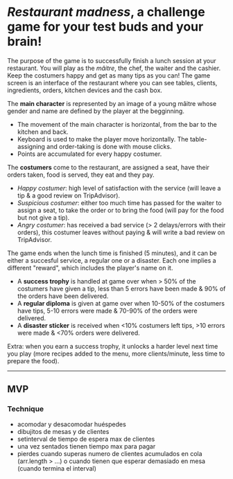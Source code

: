 # _Restaurant madness_, a challenge game for your test buds and your brain!
The purpose of the game is to successfully finish a lunch session at your restaurant. You will play as the _mâitre_, the chef, the waiter and the cashier. Keep the costumers happy and get as many tips as you can! The game screen is an interface of the restaurant where you can see tables, clients, ingredients, orders, kitchen devices and the cash box. 

The **main character** is represented by an image of a young mâitre whose gender and name are defined by the player at the begginning. 
- The movement of the main character is horizontal, from the bar to the kitchen and back.
- Keyboard is used to make the player move horizontally. The table-assigning and order-taking is done with mouse clicks.
- Points are accumulated for every happy costumer.

The **costumers** come to the restaurant, are assigned a seat, have their orders taken, food is served, they eat and they pay. 
- _Happy costumer_: high level of satisfaction with the service (will leave a tip & a good review on TripAdvisor).
- _Suspicious costumer_: either too much time has passed for the waiter to assign a seat, to take the order or to bring the food (will pay for the food but not give a tip). 
- _Angry costumer_: has received a bad service (> 2 delays/errors with their orders), this costumer leaves without paying & will write a bad review on TripAdvisor.


The game ends when the lunch time is finished (5 minutes), and it can be either a succesful service, a regular one or a disaster. Each one implies a different "reward", which includes the player's name on it.
- A **success trophy** is handled at game over when > 50% of the costumers have given a tip, less than 5 errors have been made & 90% of the orders have been delivered. 
- A **regular diploma** is given at game over when 10-50% of the costumers have tips, 5-10 errors were made & 70-90% of the orders were delivered. 
- A **disaster sticker** is received when <10% costumers left tips, >10 errors were made & <70% orders were delivered. 

Extra: when you earn a success trophy, it unlocks a harder level next time you play (more recipes added to the menu, more clients/minute, less time to prepare the food).
* * *
## MVP
### Technique

- acomodar y desacomodar huéspedes
- dibujitos de mesas y de clientes
- setinterval de tiempo de espera max de clientes
- una vez sentados tienen tiempo max para pagar 
- pierdes cuando superas numero de clientes acumulados en cola (arr.length > ...) o cuando tienen que esperar demasiado en mesa (cuando termina el interval)